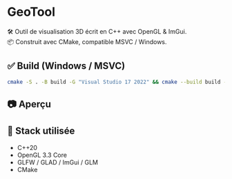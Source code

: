 # GeoTool

🛠️ Outil de visualisation 3D écrit en C++ avec OpenGL & ImGui.  
📦 Construit avec CMake, compatible MSVC / Windows.

## ✅ Build (Windows / MSVC)

```bash
cmake -S . -B build -G "Visual Studio 17 2022" && cmake --build build --config Release
```

## 📷 Aperçu

## 🔧 Stack utilisée
- C++20
- OpenGL 3.3 Core
- GLFW / GLAD / ImGui / GLM
- CMake